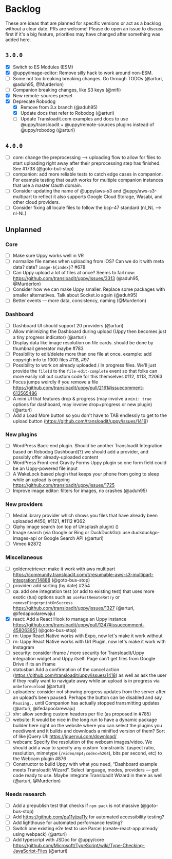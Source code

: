 # Backlog

<!--lint disable no-literal-urls no-undefined-references-->

These are ideas that are planned for specific versions or act as a backlog
without a clear date. PRs are welcome! Please do open an issue to discuss first
if it's a big feature, priorities may have changed after something was added
here.

## `3.0.0`

- [x] Switch to ES Modules (ESM)
- [x] @uppy/image-editor: Remove silly hack to work around non-ESM.
- [ ] Some not too breaking breaking changes. Go through TODOs (@arturi,
      @aduh95, @Murderlon)
- [ ] Companion breaking changes, like S3 keys (@mifi)
- [x] New remote-sources preset
- [x] Deprecate Robodog
  - [x] Remove from 3.x branch (@aduh95)
  - [x] Update docs that refer to Robodog (@arturi)
  - [ ] Update Transloadit.com examples and docs to use @uppy/transloadit +
        @uppy/remote-sources plugins instead of @uppy/robodog (@arturi)

## `4.0.0`

- [ ] core: change the preprocessing --> uploading flow to allow for files to
      start uploading right away after their preprocessing step has finished.
      See #1738 (@goto-but-stop)
- [ ] companion: add more reliable tests to catch edge cases in companion. For
      example testing that oauth works for multiple companion instances that use
      a master Oauth domain.
- [ ] Consider updating the name of @uppy/aws-s3 and @uppy/aws-s3-multipart to
      reflect it also supports Google Cloud Storage, Wasabi, and other cloud
      providers.
- [ ] Consider fixing all locale files to follow the bcp-47 standard (nl_NL -->
      nl-NL)

## Unplanned

### Core

- [ ] Make sure Uppy works well in VR
- [ ] normalize file names when uploading from iOS? Can we do it with meta data?
      date? `image-${index}`? #678
- [ ] Can Uppy upload a lot of files at once? Seems to fail now:
      https://github.com/transloadit/uppy/issues/3313 (@aduh95, @Murderlon)
- [ ] Consider how we can make Uppy smaller. Replace some packages with smaller
      alternatives. Talk about Socket.io again (@aduh95)
- [ ] Better events — more data, consistency, naming (@Murderlon)

### Dashboard

- [ ] Dashboard UI should support 20 providers (@arturi)
- [ ] Allow minimizing the Dashboard during upload (Uppy then becomes just a
      tiny progress indicator) (@arturi)
- [ ] Display data like image resolution on file cards. should be done by
      thumbnail generator maybe #783
- [ ] Possibility to edit/delete more than one file at once. example: add
      copyrigh info to 1000 files #118, #97
- [ ] Possibility to work on already uploaded / in progress files. We'll just
      provide the `fileId` to the `file-edit-complete` event so that folks can
      more easily roll out custom code for this themselves #112, #113, #2063
- [ ] Focus jumps weirdly if you remove a file
      https://github.com/transloadit/uppy/pull/2161#issuecomment-613565486
- [ ] A mini UI that features drop & progress (may involve a `mini: true`
      options for dashboard, may involve drop+progress or new plugin) (@arturi)
- [ ] Add a Load More button so you don't have to TAB endlessly to get to the
      upload button (https://github.com/transloadit/uppy/issues/1419)

### New plugins

- [ ] WordPress Back-end plugin. Should be another Transloadit Integration based
      on Robodog Dashboard(?) we should add a provider, and possibly offer
      already-uploaded content
- [ ] WordPress Front-end Gravity Forms Uppy plugin so one form field could be
      an Uppy-powered file input
- [ ] A WakeLock based plugin that keeps your phone from going to sleep while an
      upload is ongoing https://github.com/transloadit/uppy/issues/1725
- [ ] Improve image editor: filters for images, no crashes (@aduh95)

### New providers

- [ ] MediaLibrary provider which shows you files that have already been
      uploaded #450, #1121, #1112 #362
- [ ] Giphy image search (on top of Unsplash plugin) ()
- [ ] Image search (via Google or Bing or DuckDuckGo): use duckduckgo-images-api
      or Google Search API (@arturi)
- [ ] Vimeo #2872

### Miscellaneous

- [ ] goldenretriever: make it work with aws multipart
      https://community.transloadit.com/t/resumable-aws-s3-multipart-integration/14888
      (@goto-bus-stop)
- [ ] provider: add sorting (by date) #254
- [ ] qa: add one integration test (or add to existing test) that uses more
      exotic (tus) options such as `useFastRemoteRetry` or
      `removeFingerprintOnSuccess`
      https://github.com/transloadit/uppy/issues/1327 (@arturi,
      @ifedapoolarewaju)
- [x] react: Add a React Hook to manage an Uppy instance
      https://github.com/transloadit/uppy/pull/1247#issuecomment-458063951
      (@goto-bus-stop)
- [ ] rn: Uppy React Native works with Expo, now let's make it work without
- [ ] rn: Uppy React Native works with Url Plugin, now let's make it work with
      Instagram
- [ ] security: consider iframe / more security for Transloadit/Uppy integration
      widget and Uppy itself. Page can’t get files from Google Drive if its an
      iframe
- [ ] statusbar: Add a confirmation of the cancel action
      (https://github.com/transloadit/uppy/issues/1418) as well as ask the user
      if they really want to navigate away while an upload is in progress via
      `onbeforeunload` (@arturi)
- [ ] uploaders: consider not showing progress updates from the server after an
      upload’s been paused. Perhaps the button can be disabled and say
      `Pausing..` until Companion has actually stopped transmitting updates
      (@arturi, @ifedapoolarewaju)
- [ ] xhr: allow sending custom headers per file (as proposed in #785)
- [ ] website: It would be nice in the long run to have a dynamic package
      builder here right on the website where you can select the plugins you
      need/want and it builds and downloads a minified version of them? Sort of
      like jQuery UI: https://jqueryui.com/download/
- [ ] webcam: Specify the resolution of the webcam images/video. We should add a
      way to specify any custom 'constraints' (aspect ratio, resolution,
      mimetype (`/video/mp4;codec=h264`), bits per second, etc) to the Webcam
      plugin #876
- [ ] Constructor to build Uppy with what you need, “Dashboard example meets
      Transloadit Wizard”. Select language, modes, providers — get code ready to
      use. Maybe integrate Transloadit Wizard in there as well (@arturi,
      @Murderlon)

### Needs research

- [ ] Add a prepublish test that checks if `npm pack` is not massive
      (@goto-bus-stop)
- [ ] Add https://github.com/pa11y/pa11y for automated accessibility testing?
- [ ] Add lighthouse for automated performance testing?
- [ ] Switch one existing e2e test to use Parcel (create-react-app already using
      webpack) (@arturi)
- [ ] Add typescript with JSDoc for @uppy/core
      https://github.com/Microsoft/TypeScript/wiki/Type-Checking-JavaScript-Files
      (@arturi)
